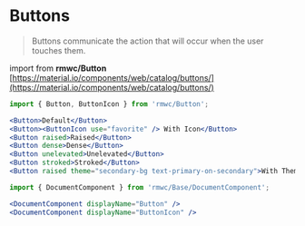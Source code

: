 # Buttons

> Buttons communicate the action that will occur when the user touches them.

import from **rmwc/Button**  
[https://material.io/components/web/catalog/buttons/](https://material.io/components/web/catalog/buttons/)

```jsx render
import { Button, ButtonIcon } from 'rmwc/Button';

<Button>Default</Button>
<Button><ButtonIcon use="favorite" /> With Icon</Button>
<Button raised>Raised</Button>
<Button dense>Dense</Button>
<Button unelevated>Unelevated</Button>
<Button stroked>Stroked</Button>
<Button raised theme="secondary-bg text-primary-on-secondary">With Theme</Button>
```

```jsx renderOnly
import { DocumentComponent } from 'rmwc/Base/DocumentComponent';

<DocumentComponent displayName="Button" />
<DocumentComponent displayName="ButtonIcon" />
```
